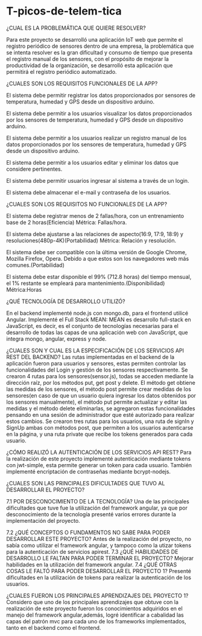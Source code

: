 # T-picos-de-telem-tica
¿CUAL ES LA PROBLEMÁTICA QUE QUIERE RESOLVER?

Para este proyecto se desarrolló una aplicación IoT web que permite el registro periódico de sensores dentro de una empresa, la problemática que se intenta resolver es la gran dificultad y consumo de tiempo que presenta el registro manual de los sensores, con el propósito de mejorar la productividad de la organización, se desarrolló esta aplicación que permitirá el registro periódico automatizado.

¿CUALES SON LOS REQUISITOS FUNCIONALES DE LA APP?

El sistema debe permitir registrar los datos proporcionados por sensores de temperatura, humedad y GPS desde un dispositivo arduino.

El sistema debe permitir a los usuarios visualizar los datos proporcionados por los sensores de temperatura, humedad y GPS desde un dispositivo arduino.

El sistema debe permitir a los usuarios realizar un registro manual de los datos proporcionados por los sensores de temperatura, humedad y GPS desde un dispositivo arduino.

El sistema debe permitir a los usuarios editar y eliminar los datos que considere pertinentes.

El sistema debe permitir usuarios ingresar al sistema a través de un login.

El sistema debe almacenar el e-mail y contraseña de los usuarios.

¿CUALES SON LOS REQUISITOS NO FUNCIONALES DE LA APP?

El sistema debe registrar menos de 2 fallas/hora, con un entrenamiento base de 2 horas(Eficiencia) Métrica: Fallas/hora. 

El sistema debe ajustarse a las relaciones de aspecto(16:9, 17:9, 18:9) y resoluciones(480p-4K)(Portabilidad) Métrica: Relación y resolución. 

El sistema debe ser compatible con la última versión de Google Chrome, Mozilla Firefox, Opera. Debido a que estos son los navegadores web más comunes.(Portabilidad) 

El sistema debe estar disponible el 99% (712.8 horas) del tiempo mensual, el 1% restante se empleará para mantenimiento.(Disponibilidad) Métrica:Horas

¿QUÉ TECNOLOGÍA DE DESARROLLO UTILIZÓ?

En el backend implementé node.js con mongo.db, para el frontend utilicé Angular.
Implementé el Full Stack MEAN: MEAN es desarrollo full-stack en JavaScript, es decir, es el conjunto de tecnologías necesarias para el desarrollo de todas las capas de una aplicación web con JavaScript, que integra mongo, angular, express y node.

¿CUALES SON Y CUAL ES LA ESPECIFICACIÓN DE LOS SERVICIOS API REST DEL BACKEND? 
Las rutas implementadas en el backend de la aplicación fueron para usuarios y sensores, estas permiten controlar las funcionalidades del Login y gestión de los sensores respectivamente. Se crearon 4 rutas para los sensores(sensor.js), todas se acceden mediante la dirección raíz, por los métodos put, get post y delete. El método get obtiene las medidas de los sensores, el método post permite crear medidas de los sensores(en caso de que un usuario quiera ingresar los datos obtenidos por los sensores manualmente), el método put permite actualizar y editar las medidas y el método delete eliminarlas, se agregaron estas funcionalidades pensando en una sesión de administrador que esté autorizado para realizar estos cambios. Se crearon tres rutas para los usuarios, una ruta de signIn y SignUp ambas con métodos post, que permiten a los usuarios autenticarse en la página, y una ruta private que recibe los tokens generados para cada usuario.

¿CÓMO REALIZÓ LA AUTENTICACIÓN DE LOS SERVICIOS API REST? Para la realización de este proyecto implementé autenticación mediante tokens con jwt-simple, esta permite generar un token para cada usuario. También implementé encriptación de contraseñas mediante bcrypt-nodejs.


¿CUALES SON LAS PRINCIPALES DIFICULTADES QUE TUVO AL DESARROLLAR EL PROYECTO?

7.1 POR DESCONOCIMIENTO DE LA TECNOLOGÍA?
Una de las principales dificultades que tuve fue la utilización del framework angular, ya que por desconocimiento de la tecnología presenté varios errores durante la implementación del proyecto.

7.2 ¿QUÉ CONCEPTOS O FUNDAMENTOS NO SABE PARA PODER DESARROLLAR ESTE PROYECTO? 
Antes de la realización del proyecto, no sabía como utilizar el framework angular, y tampoco como la utizar tokens para la autenticación de servicios apirest.
7.3 ¿QUÉ HABILIDADES DE DESARROLLO LE FALTAN PARA PODER TERMINAR EL PROYECTO? Mejorar habilidades en la utilización del framework angular. 
7.4 ¿QUÉ OTRAS COSAS LE FALTÓ PARA PODER DESARROLLAR EL PROYECTO 1? Presenté dificultades en la utilización de tokens para realizar la autenticación de los usuarios.

¿CUALES FUERON LOS PRINCIPALES APRENDIZAJES DEL PROYECTO 1? Considero que uno de los principales aprendizajes que obtuve con la realización de este proyecto fueron los conocimientos adquiridos en el manejo del framework angular,además, logré identificar a cabalidad las capas del patrón mvc para cada uno de los frameworks implementados, tanto en el backend como el frontend.
